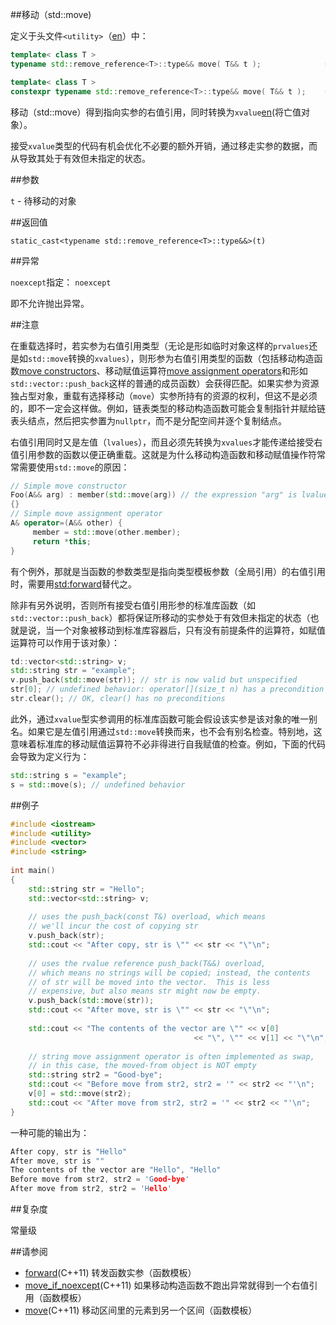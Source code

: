 ##移动（std::move)

定义于头文件`<utility>`（[en](http://en.cppreference.com/w/cpp/header/utility)）中：

```C++
template< class T >
typename std::remove_reference<T>::type&& move( T&& t );              (C++11 - C++14)
```
```C++
template< class T >
constexpr typename std::remove_reference<T>::type&& move( T&& t );    (C++14 - )
```

移动（std::move）得到指向实参的右值引用，同时转换为`xvalue`[en](http://en.cppreference.com/w/cpp/language/value_category)(将亡值对象）。

接受`xvalue`类型的代码有机会优化不必要的额外开销，通过移走实参的数据，而从导致其处于有效但未指定的状态。

##参数

`t` - 待移动的对象

##返回值

`static_cast<typename std::remove_reference<T>::type&&>(t)`

##异常

`noexcept`指定： `noexcept`

即不允许抛出异常。

##注意

在重载选择时，若实参为右值引用类型（无论是形如临时对象这样的`prvalues`还是如`std::move`转换的`xvalues`），则形参为右值引用类型的函数（包括移动构造函数[move constructors](../language/move_constructor.md)、移动赋值运算符[move assignment operators](../language/move_operator.md)和形如`std::vector::push_back`这样的普通的成员函数）会获得匹配。如果实参为资源独占型对象，重载有选择移动（`move`）实参所持有的资源的权利，但这不是必须的，即不一定会这样做。例如，链表类型的移动构造函数可能会复制指针并赋给链表头结点，然后把实参置为`nullptr`，而不是分配空间并逐个复制结点。

右值引用同时又是左值（`lvalues`），而且必须先转换为`xvalues`才能传递给接受右值引用参数的函数以便正确重载。这就是为什么移动构造函数和移动赋值操作符常常需要使用`std::move`的原因：

```C++
// Simple move constructor
Foo(A&& arg) : member(std::move(arg)) // the expression "arg" is lvalue
{} 
// Simple move assignment operator
A& operator=(A&& other) {
     member = std::move(other.member);
     return *this;
}
```

有个例外，那就是当函数的参数类型是指向类型模板参数（全局引用）的右值引用时，需要用[std:forward](forward.md)替代之。

除非有另外说明，否则所有接受右值引用形参的标准库函数（如`std::vector::push_back`）都将保证所移动的实参处于有效但未指定的状态（也就是说，当一个对象被移动到标准库容器后，只有没有前提条件的运算符，如赋值运算符可以作用于该对象）：

```C++
td::vector<std::string> v;
std::string str = "example";
v.push_back(std::move(str)); // str is now valid but unspecified
str[0]; // undefined behavior: operator[](size_t n) has a precondition size() > n
str.clear(); // OK, clear() has no preconditions
```

此外，通过`xvalue`型实参调用的标准库函数可能会假设该实参是该对象的唯一别名。如果它是左值引用通过`std::move`转换而来，也不会有别名检查。特别地，这意味着标准库的移动赋值运算符不必非得进行自我赋值的检查。例如，下面的代码会导致为定义行为：

```C++
std::string s = "example";
s = std::move(s); // undefined behavior
```

##例子

```C++
#include <iostream>
#include <utility>
#include <vector>
#include <string>
 
int main()
{
    std::string str = "Hello";
    std::vector<std::string> v;
 
    // uses the push_back(const T&) overload, which means 
    // we'll incur the cost of copying str
    v.push_back(str);
    std::cout << "After copy, str is \"" << str << "\"\n";
 
    // uses the rvalue reference push_back(T&&) overload, 
    // which means no strings will be copied; instead, the contents
    // of str will be moved into the vector.  This is less
    // expensive, but also means str might now be empty.
    v.push_back(std::move(str));
    std::cout << "After move, str is \"" << str << "\"\n";
 
    std::cout << "The contents of the vector are \"" << v[0]
                                         << "\", \"" << v[1] << "\"\n";
 
    // string move assignment operator is often implemented as swap,
    // in this case, the moved-from object is NOT empty
    std::string str2 = "Good-bye";
    std::cout << "Before move from str2, str2 = '" << str2 << "'\n";
    v[0] = std::move(str2);
    std::cout << "After move from str2, str2 = '" << str2 << "'\n";
}
```

一种可能的输出为：

```C++
After copy, str is "Hello"
After move, str is ""
The contents of the vector are "Hello", "Hello"
Before move from str2, str2 = 'Good-bye'
After move from str2, str2 = 'Hello'
```

##复杂度

常量级

##请参阅

- [forward](forward.md)(C++11)                      转发函数实参（函数模板）
- [move_if_noexcept](move_if_noexcept.md)(C++11)    如果移动构造函数不跑出异常就得到一个右值引用（函数模板）
- [move](../algorithm/move.md)(C++11)               移动区间里的元素到另一个区间（函数模板）

